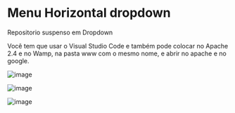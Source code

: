 # Menu Horizontal dropdown
 Repositorio suspenso em Dropdown

 Você tem que usar o Visual Studio Code e também
 pode colocar no Apache 2.4 e no Wamp, na pasta 
 www com o mesmo nome, e abrir no apache e no
 google. 
 
![image](https://user-images.githubusercontent.com/33869867/136279982-8b91a36b-be3c-4ef4-bd81-72073bc81fb1.png)

![image](https://user-images.githubusercontent.com/33869867/136280195-e37d6d02-53f8-40f2-b98f-9f853f4e968c.png)

![image](https://user-images.githubusercontent.com/33869867/136280281-f2466e4a-e94f-427a-9524-d23510f51af1.png)


